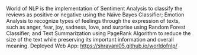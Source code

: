 World of NLP is the implementation of Sentiment Analysis to classify the reviews as positive or negative using the Naïve Bayes Classifier; Emotion Analysis to recognize types of feelings through the expression of texts, such as anger, fear, joy, sadness, love, and surprise using Random Forest Classifier; and Text Summarization using PageRank Algorithm to reduce the size of the text while preserving its important information and overall meaning.
Deployed Web App: https://shravani05.github.io/worldofnlp/
